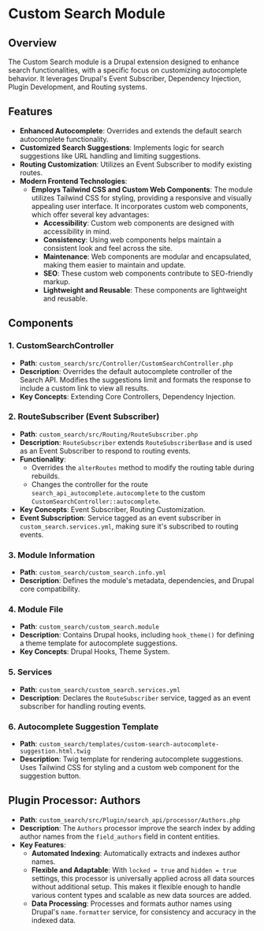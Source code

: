 # Custom Search Module

## Overview

The Custom Search module is a Drupal extension designed to enhance search functionalities, with a specific focus on customizing autocomplete behavior. It leverages Drupal's Event Subscriber, Dependency Injection, Plugin Development, and Routing systems.

## Features

- **Enhanced Autocomplete**: Overrides and extends the default search autocomplete functionality.
- **Customized Search Suggestions**: Implements logic for search suggestions like URL handling and limiting suggestions. 
- **Routing Customization**: Utilizes an Event Subscriber to modify existing routes.
- **Modern Frontend Technologies**:
    - **Employs Tailwind CSS and Custom Web Components**: The module utilizes Tailwind CSS for styling, providing a responsive and visually appealing user interface. It incorporates custom web components, which offer several key advantages:
        - **Accessibility**: Custom web components are designed with accessibility in mind.
        - **Consistency**: Using web components helps maintain a consistent look and feel across the site.
        - **Maintenance**: Web components are modular and encapsulated, making them easier to maintain and update.
        - **SEO**: These custom web components contribute to SEO-friendly markup.
        - **Lightweight and Reusable**: These components are lightweight and reusable.


## Components

### 1. CustomSearchController

- **Path**: `custom_search/src/Controller/CustomSearchController.php`
- **Description**: Overrides the default autocomplete controller of the Search API. Modifies the suggestions limit and formats the response to include a custom link to view all results.
- **Key Concepts**: Extending Core Controllers, Dependency Injection.

### 2. RouteSubscriber (Event Subscriber)

- **Path**: `custom_search/src/Routing/RouteSubscriber.php`
- **Description**: `RouteSubscriber` extends `RouteSubscriberBase` and is used as an Event Subscriber to respond to routing events. 
- **Functionality**:
    - Overrides the `alterRoutes` method to modify the routing table during rebuilds.
    - Changes the controller for the route `search_api_autocomplete.autocomplete` to the custom `CustomSearchController::autocomplete`.
- **Key Concepts**: Event Subscriber, Routing Customization.
- **Event Subscription**: Service tagged as an event subscriber in `custom_search.services.yml`, making sure it's subscribed to routing events.

### 3. Module Information

- **Path**: `custom_search/custom_search.info.yml`
- **Description**: Defines the module's metadata, dependencies, and Drupal core compatibility.

### 4. Module File

- **Path**: `custom_search/custom_search.module`
- **Description**: Contains Drupal hooks, including `hook_theme()` for defining a theme template for autocomplete suggestions.
- **Key Concepts**: Drupal Hooks, Theme System.

### 5. Services

- **Path**: `custom_search/custom_search.services.yml`
- **Description**: Declares the `RouteSubscriber` service, tagged as an event subscriber for handling routing events.

### 6. Autocomplete Suggestion Template

- **Path**: `custom_search/templates/custom-search-autocomplete-suggestion.html.twig`
- **Description**: Twig template for rendering autocomplete suggestions. Uses Tailwind CSS for styling and a custom web component for the suggestion button.

## Plugin Processor: Authors

- **Path**: `custom_search/src/Plugin/search_api/processor/Authors.php`
- **Description**: The `Authors` processor improve the search index by adding author names from the `field_authors` field in content entities.
- **Key Features**:
    - **Automated Indexing**: Automatically extracts and indexes author names.
    - **Flexible and Adaptable**: With `locked = true` and `hidden = true` settings, this processor is universally applied across all data sources without additional setup. This makes it flexible enough to handle various content types and scalable as new data sources are added.
    - **Data Processing**: Processes and formats author names using Drupal's `name.formatter` service, for consistency and accuracy in the indexed data.
